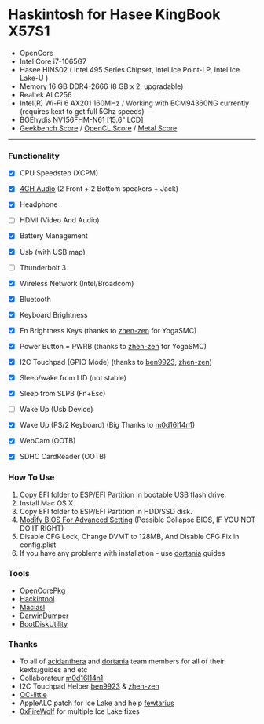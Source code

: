 # Haskintosh for Hasee KingBook X57S1

 - OpenCore
 - Intel Core i7-1065G7
 - Hasee HINS02   ( Intel 495 Series Chipset, Intel Ice Point-LP, Intel Ice Lake-U )
 - Memory 16 GB DDR4-2666 (8 GB x 2, upgradable) 
 - Realtek ALC256
 - Intel(R) Wi-Fi 6 AX201 160MHz / Working with BCM94360NG currently (requires kext to get full 5Ghz speeds)
 - BOEhydis NV156FHM-N61 [15.6" LCD]
 - [Geekbench Score] / [OpenCL Score] / [Metal Score]

---

### Functionality
 - [x] CPU Speedstep (XCPM)
 - [x] [4CH Audio] (2 Front + 2 Bottom speakers + Jack)
 - [x] Headphone
 - [ ] HDMI (Video And Audio)
 - [x] Battery Management
 - [x] Usb (with USB map)
 - [ ] Thunderbolt 3
 - [x] Wireless Network (Intel/Broadcom)
 - [x] Bluetooth
 - [x] Keyboard Brightness
 - [x] Fn Brightness Keys (thanks to [zhen-zen] for YogaSMC)
 - [x] Power Button = PWRB (thanks to [zhen-zen] for YogaSMC)
 - [x] I2C Touchpad (GPIO Mode) (thanks to [ben9923], [zhen-zen])
 - [x] Sleep/wake from LID (not stable)
 - [x] Sleep from SLPB (Fn+Esc)
 - [ ] Wake Up (Usb Device)
 - [x] Wake Up (PS/2 Keyboard) (Big Thanks to [m0d16l14n1])
 - [x] WebCam (OOTB)
 - [x] SDHC CardReader (OOTB)


### How To Use
 1. Copy EFI folder to ESP/EFI Partition in bootable USB flash drive.
 2. Install Mac OS X.
 3. Copy EFI folder to ESP/EFI Partition in HDD/SSD disk.
 5. [Modify BIOS For Advanced Setting] (Possible Collapse BIOS, IF YOU NOT DO IT RIGHT)
 6. Disable CFG Lock, Change DVMT to 128MB, And Disable CFG Fix in config.plist
 7. If you have any problems with installation - use [dortania] guides

### Tools
  - [OpenCorePkg]
  - [Hackintool]
  - [Maciasl]
  - [DarwinDumper]
  - [BootDiskUtility]


### Thanks
* To all of [acidanthera] and [dortania] team members for all of their kexts/guides and etc 
* Collaborateur [m0d16l14n1]
* I2C Touchpad Helper [ben9923] & [zhen-zen]
* [OC-little]
* AppleALC patch for Ice Lake and help [fewtarius] 
* [0xFireWolf] for multiple Ice Lake fixes

[Geekbench Score]:<https://browser.geekbench.com/v5/cpu/3534153>
[OpenCL Score]:<https://browser.geekbench.com/v5/compute/1430453>
[Metal Score]:<https://browser.geekbench.com/v5/compute/1430464>

[OpenCorePkg]: <https://github.com/acidanthera/OpenCorePkg>
[Hackintool]: <https://github.com/headkaze/Hackintool>
[Maciasl]: <https://sourceforge.net/projects/maciasl/>
[DarwinDumper]: <https://bitbucket.org/blackosx/darwindumper>
[BootDiskUtility]: <http://cvad-mac.narod.ru/>

[Modify BIOS For Advanced Setting]: <https://github.com/Ardentwheel/OpenCore-Hasee-X57S1/tree/master/Tools/BIOS>
[4CH Audio]: <https://github.com/acidanthera/AppleALC/pull/601>

[ben9923]: <https://github.com/ben9923>
[m0d16l14n1]: <https://github.com/m0d16l14n1>
[zhen-zen]: <https://github.com/zhen-zen>
[OC-little]: <https://github.com/daliansky/OC-little>
[fewtarius]: <https://github.com/fewtarius>
[acidanthera]: <https://github.com/acidanthera>
[dortania]: <https://github.com/dortania>
[0xFireWolf]: <https://github.com/0xFireWolf>